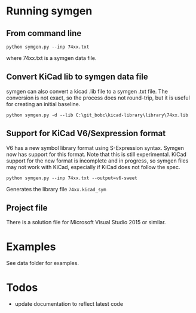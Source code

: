 # Running symgen

## From command line

```python symgen.py --inp 74xx.txt```
  
where 74xx.txt is a symgen data file.
  
## Convert KiCad lib to symgen data file  

symgen can also convert a kicad .lib file to a symgen .txt file. The conversion is not exact, so the process does not round-trip, but it is useful for creating an initial baseline.

```python symgen.py -d --lib C:\git_bobc\kicad-library\library\74xx.lib```

## Support for KiCad V6/Sexpression format

V6 has a new symbol library format using S-Expression syntax. Symgen now has support for this format.
Note that this is still experimental. KiCad support for the new format is incomplete and in progress,
so symgen files may not work with KiCad, especially if KiCad does not follow the spec.

```python symgen.py --inp 74xx.txt --output=v6-sweet```

Generates the library file ```74xx.kicad_sym```


## Project file

There is a solution file for Microsoft Visual Studio 2015 or similar.

# Examples

See data folder for examples.


# Todos

* update documentation to reflect latest code
